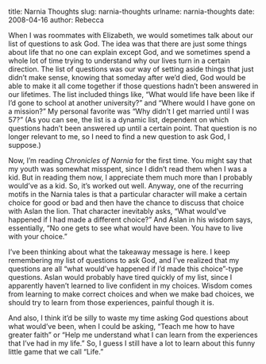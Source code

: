 title: Narnia Thoughts
slug: narnia-thoughts
urlname: narnia-thoughts
date: 2008-04-16
author: Rebecca

When I was roommates with Elizabeth, we would sometimes talk about our list of
questions to ask God. The idea was that there are just some things about life
that no one can explain except God, and we sometimes spend a whole lot of time
trying to understand why our lives turn in a certain direction. The list of
questions was our way of setting aside things that just didn&#x02bc;t make
sense, knowing that someday after we&#x02bc;d died, God would be able to make it
all come together if those questions hadn&#x02bc;t been answered in our
lifetimes. The list included things like, &ldquo;What would life have been like
if I&#x02bc;d gone to school at another university?&rdquo; and &ldquo;Where
would I have gone on a mission?&rdquo; My personal favorite was &ldquo;Why
didn&#x02bc;t I get married until I was 57?&rdquo; (As you can see, the list is
a dynamic list, dependent on which questions hadn&#x02bc;t been answered up
until a certain point. That question is no longer relevant to me, so I need to
find a new question to ask God, I suppose.)

Now, I&#x02bc;m reading *Chronicles of Narnia* for the first time. You might say
that my youth was somewhat misspent, since I didn&#x02bc;t read them when I was
a kid. But in reading them now, I appreciate them much more than I probably
would&#x02bc;ve as a kid. So, it&#x02bc;s worked out well. Anyway, one of the
recurring motifs in the Narnia tales is that a particular character will make a
certain choice for good or bad and then have the chance to discuss that choice
with Aslan the lion. That character inevitably asks, &ldquo;What would&#x02bc;ve
happened if I had made a different choice?&rdquo; And Aslan in his wisdom says,
essentially, &ldquo;No one gets to see what would have been. You have to live
with your choice.&rdquo;

I&#x02bc;ve been thinking about what the takeaway message is here. I keep
remembering my list of questions to ask God, and I&#x02bc;ve realized that my
questions are all &ldquo;what would&#x02bc;ve happened if I&#x02bc;d made this
choice&rdquo;-type questions. Aslan would probably have tired quickly of my
list, since I apparently haven&#x02bc;t learned to live confident in my choices.
Wisdom comes from learning to make correct choices and when we make bad choices,
we should try to learn from those experiences, painful though it is.

And also, I think it&#x02bc;d be silly to waste my time asking God questions
about what would&#x02bc;ve been, when I could be asking, &ldquo;Teach me how to
have greater faith&rdquo; or &ldquo;Help me understand what I can learn from the
experiences that I&#x02bc;ve had in my life.&rdquo; So, I guess I still have a
lot to learn about this funny little game that we call &ldquo;Life.&rdquo;
